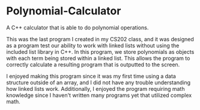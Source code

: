 # Polynomial-Calculator
A C++ calculator that is able to do polynomial operations.

This was the last program I created in my CS202 class, and it was designed as a program test our ability to work with linked lists without using the included list library in C++. In this program, we store polynomials as objects with each term being stored within a linked list. This allows the program to correctly calculate a resulting program that is outputted to the screen. 

I enjoyed making this program since it was my first time using a data structure outside of an array, and I did not have any trouble understanding how linked lists work. Additionally, I enjoyed the program requiring math knowledge since I haven't written many programs yet that utilized complex math.
